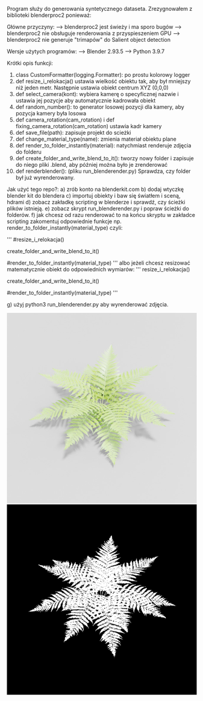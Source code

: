 Program służy do generowania syntetycznego dataseta.
Zrezygnowałem z biblioteki blenderproc2 ponieważ:

Główne przyczyny:
--> blenderproc2 jest świeży i ma sporo bugów
--> blenderproc2 nie obsługuje renderowania z przyspieszeniem GPU
--> blenderproc2 nie generuje "trimapów" do Salient object detection

Wersje użytych programów:
--> Blender 2.93.5
--> Python 3.9.7

Krótki opis funkcji:
1) class CustomFormatter(logging.Formatter):
po prostu kolorowy logger
2) def resize_i_relokacja()
ustawia wielkość obiektu tak, aby był mniejszy niż jeden metr. Następnie ustawia obiekt centrum XYZ (0,0,0)
3) def select_camera(kont):
wybiera kamerę o specyficznej nazwie i ustawia jej pozycje aby automatycznie kadrowała obiekt
4) def random_number():
to generator losowej pozycji dla kamery, aby pozycja kamery była losowa
5) def camera_rotation(cam_rotation) i def fixing_camera_rotation(cam_rotation)
ustawia kadr kamery
6) def save_file(path):
zapisuje projekt do scieżki
7) def change_material_type(name):
zmienia materiał obiektu plane
8) def render_to_folder_instantly(material):
natychmiast renderuje zdjęcia do folderu
9) def create_folder_and_write_blend_to_it():
tworzy nowy folder i zapisuje do niego pliki .blend, aby później można było je zrenderować
10) def renderblender(): (pliku run_blenderender.py)
Sprawdza, czy folder był już wyrenderowany.

Jak użyć tego repo?:
a) zrób konto na blenderkit.com
b) dodaj wtyczkę blender kit do blendera
c) importuj obiekty i baw się światłem i sceną, hdrami
d) zobacz zakładkę scripting w blenderze i sprawdź, czy ścieżki plików istnieją.
e) zobacz skrypt run_blenderender.py i popraw ścieżki do folderów.
f) jak chcesz od razu renderować to na końcu skryptu w zakładce scripting zakomentuj odpowiednie funkcje np. render_to_folder_instantly(material_type)
czyli:

'''
#resize_i_relokacja()

create_folder_and_write_blend_to_it()

#render_to_folder_instantly(material_type)
'''
albo jeżeli chcesz resizować matematycznie obiekt do odpowiednich wymiarów:
'''
resize_i_relokacja()

create_folder_and_write_blend_to_it()

#render_to_folder_instantly(material_type)
'''

g) użyj python3 run_blenderender.py aby wyrenderować zdjęcia.

![Alt text](50_6c1541852ee6be129ae27d4aa81.jpg?raw=true "Title")
![Alt text](50_6c1541852ee6be129ae27d4aa81.png?raw=true "Title")

